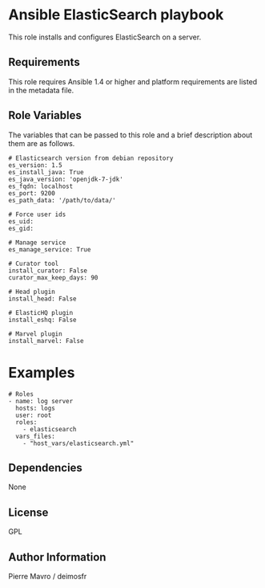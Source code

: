 Ansible ElasticSearch playbook
=====

This role installs and configures ElasticSearch on a server.

Requirements
------------

This role requires Ansible 1.4 or higher and platform requirements are listed
in the metadata file.

Role Variables
--------------

The variables that can be passed to this role and a brief description about
them are as follows.

```
# Elasticsearch version from debian repository
es_version: 1.5
es_install_java: True
es_java_version: 'openjdk-7-jdk'
es_fqdn: localhost
es_port: 9200
es_path_data: '/path/to/data/'

# Force user ids
es_uid:
es_gid:

# Manage service
es_manage_service: True

# Curator tool
install_curator: False
curator_max_keep_days: 90

# Head plugin
install_head: False

# ElasticHQ plugin
install_eshq: False

# Marvel plugin
install_marvel: False
```

Examples
========

```
# Roles
- name: log server
  hosts: logs
  user: root
  roles:
    - elasticsearch
  vars_files:
    - "host_vars/elasticsearch.yml"

```

Dependencies
------------

None

License
-------

GPL

Author Information
------------------

Pierre Mavro / deimosfr


